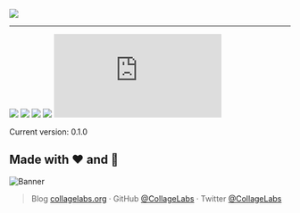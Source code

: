 ![](https://cdn.rawgit.com/CollageLabs/collagelabs.org/master/_images/banner.svg)

---

[![](https://img.shields.io/github/release/CollageLabs/collagelabs.org.svg)](https://github.com/CollageLabs/collagelabs.org/releases) [![](https://img.shields.io/travis/CollageLabs/collagelabs.org.svg)](https://travis-ci.org/CollageLabs/collagelabs.org) [![](https://img.shields.io/github/issues-raw/CollageLabs/collagelabs.org/in%20progress.svg?label=in%20progress)](https://github.com/CollageLabs/collagelabs.org/issues?q=is%3Aissue+is%3Aopen+label%3A%22in+progress%22) [![](https://badges.gitter.im/CollageLabs/collagelabs.org.svg)](https://gitter.im/CollageLabs/collagelabs.org) [![](https://cla-assistant.io/readme/badge/CollageLabs/collagelabs.org)](https://cla-assistant.io/CollageLabs/collagelabs.org)

Current version: 0.1.0

## Made with :heart: and :hamburger:

![Banner](https://cdn.rawgit.com/CollageLabs/collagelabs.org/master/_images/banner.svg)

> Blog [collagelabs.org](http://collagelabs.org/blog) · GitHub [@CollageLabs](https://github.com/CollageLabs) · Twitter [@CollageLabs](https://twitter.com/CollageLabs)
